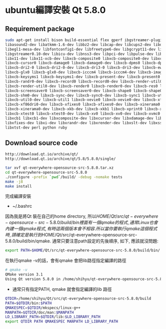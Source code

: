 # ubuntu編譯安裝 Qt 5.8.0

## Requirement package

```sh
sudo apt-get install bison build-essential flex gperf ibgstreamer-plugins-base0.10-dev \
libasound2-dev libatkmm-1.6-dev libbz2-dev libcap-dev libcups2-dev libdrm-dev \
libegl1-mesa-dev libfontconfig1-dev libfreetype6-dev libgcrypt11-dev libglu1-mesa-dev \
libgstreamer0.10-dev libicu-dev libnss3-dev libpci-dev libpulse-dev libssl-dev libudev-dev \
libx11-dev libx11-xcb-dev libxcb-composite0 libxcb-composite0-dev libxcb-cursor-dev \
libxcb-cursor0 libxcb-damage0 libxcb-damage0-dev libxcb-dpms0 libxcb-dpms0-dev \
libxcb-dri2-0 libxcb-dri2-0-dev libxcb-dri3-0 libxcb-dri3-dev libxcb-ewmh-dev libxcb-ewmh2 \
libxcb-glx0 libxcb-glx0-dev libxcb-icccm4 libxcb-icccm4-dev libxcb-image0 libxcb-image0-dev \
libxcb-keysyms1 libxcb-keysyms1-dev libxcb-present-dev libxcb-present0 libxcb-randr0 \
libxcb-randr0-dev libxcb-record0 libxcb-record0-dev libxcb-render-util0 \
libxcb-render-util0-dev libxcb-render0 libxcb-render0-dev libxcb-res0 libxcb-res0-dev \
libxcb-screensaver0 libxcb-screensaver0-dev libxcb-shape0 libxcb-shape0-dev libxcb-shm0 \
libxcb-shm0-dev libxcb-sync-dev libxcb-sync0-dev libxcb-sync1 libxcb-util-dev \
libxcb-util0-dev libxcb-util1 libxcb-xevie0 libxcb-xevie0-dev libxcb-xf86dri0 \
libxcb-xf86dri0-dev libxcb-xfixes0 libxcb-xfixes0-dev libxcb-xinerama0 \
libxcb-xinerama0-dev libxcb-xkb-dev libxcb-xkb1 libxcb-xprint0 libxcb-xprint0-dev \
libxcb-xtest0 libxcb-xtest0-dev libxcb-xv0 libxcb-xv0-dev libxcb-xvmc0 libxcb-xvmc0-dev \
libxcb1 libxcb1-dev libxcomposite-dev libxcursor-dev libxdamage-dev libxext-dev \
libxfixes-dev libxi-dev libxrandr-dev libxrender-dev libxslt-dev libxss-dev \
libxtst-dev perl python ruby
```


## Download source code

```sh
http://download.qt.io/archive/qt/
http://download.qt.io/archive/qt/5.8/5.8.0/single/
```



```sh
tar xvf qt-everywhere-opensource-src-5.8.0.tar.xz
cd qt-everywhere-opensource-src-5.8.0
./configure -prefix `pwd`/build/ -debug -nomake tests
make -j8
make install
```

完成編譯安裝

- ~/.bashrc

因為我是將Qt 裝在自己的home directory, 所以$HOME/Qt/src/qt-everywhere-opensource-src-5.8.0/build/bin 裡面有一個qmake的程式, 通常Linux也會內建一個qmake程式, 有時這兩個版本會不相容. 所以當你要執行qmake這個程式時, 請確定是執行到$HOME/Qt/src/qt-everywhere-opensource-src-5.8.0/build/bin/qmake. 通常只要注意path設定的先後順序, 如下, 應該就沒問題:

```sh
export PATH=$HOME/Qt/src/qt-everywhere-opensource-src-5.8.0/build/bin/:$PATH 
```

在執行qmake -v的話，會有qmake 會把lib路徑指定編譯的路徑

```sh
# qmake -v
QMake version 3.1
Using Qt version 5.8.0 in /home/shihyu/qt-everywhere-opensource-src-5.8.0/build/lib
```

- 通常只有指定PATH, qmake 就會指定編譯的lib 路徑 

```sh
QTDIR=/home/shihyu/Qt/src/qt-everywhere-opensource-src-5.8.0/build
PATH=$QTDIR/bin:$PATH
QMAKESPEC=$QTDIR/mkspecs/linux-g++
MANPATH=$QTDIR/doc/man:$MANPATH
LD_LIBRARY_PATH=$QTDIR/lib:$LD_LIBRARY_PATH
export QTDIR PATH QMAKESPEC MANPATH LD_LIBRARY_PATH
```

